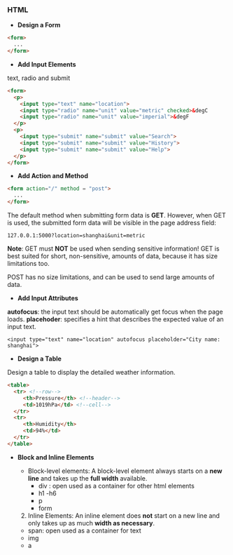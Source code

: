 ### HTML

* **Design a Form**
```html
<form>
  ...
</form>
```
* **Add Input Elements**

text, radio and submit

```html
<form>
  <p>
    <input type="text" name="location">
    <input type="radio" name="unit" value="metric" checked>&degC
    <input type="radio" name="unit" value="imperial">&degF
  </p>
  <p>
    <input type="submit" name="submit" value="Search">
    <input type="submit" name="submit" value="History">
    <input type="submit" name="submit" value="Help">
  </p>
</form>
```
* **Add Action and Method**

```html
<form action="/" method = "post">
  ...
</form>
```
The default method when submitting form data is **GET**. However, when GET is used, the submitted form data will be visible in the page address field: 
```
127.0.0.1:5000?location=shanghai&unit=metric
```
**Note**: GET must **NOT** be used when sending sensitive information! GET is best suited for short, non-sensitive, amounts of data, because it has size limitations too.

POST has no size limitations, and can be used to send large amounts of data.

* **Add Input Attributes**

**autofocus**: the input text should be automatically get focus when the page loads.
**placehoder**: specifies a hint that describes the expected value of an input text.

```
<input type="text" name="location" autofocus placeholder="City name: shanghai">
```

* **Design a Table**

Design a table to display the detailed weather information.
```html
<table>
  <tr> <!--row-->
     <th>Pressure</th> <!--header-->
     <td>1019hPa</td> <!--cell-->
  </tr>
  <tr>
     <th>Humidity</th>
     <td>94%</td>
  </tr>
</table>
```

* **Block and Inline Elements**
  * Block-level elements:
  A block-level element always starts on a **new line** and takes up the **full width** available.
    * div : open used as a container for other html elements
    * h1 -h6
    * p
    * form
    
  2. Inline Elements:
  An inline element does **not** start on a new line and only takes up as much **width as necessary**.
    * span: open used as a container for text
    * img
    * a



